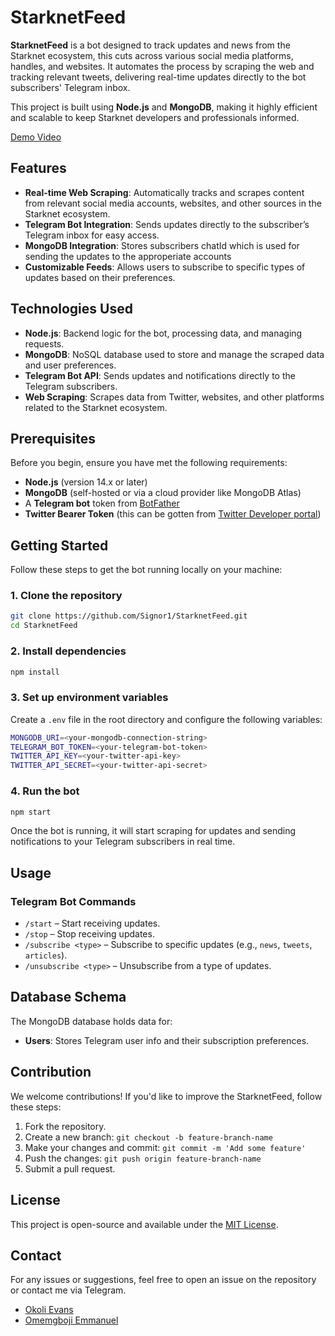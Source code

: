 # StarknetFeed

**StarknetFeed** is a bot designed to track updates and news from the Starknet ecosystem, this cuts across various social media platforms, handles, and websites. It automates the process by scraping the web and tracking relevant tweets, delivering real-time updates directly to the bot subscribers' Telegram inbox.

This project is built using **Node.js** and **MongoDB**, making it highly efficient and scalable to keep Starknet developers and professionals informed.

[Demo Video](https://drive.google.com/file/d/1FOmAj_8_kQMNliKlhWW2wu3c-4s2QzFD/view?usp=sharing)

## Features

- **Real-time Web Scraping**: Automatically tracks and scrapes content from relevant social media accounts, websites, and other sources in the Starknet ecosystem.
- **Telegram Bot Integration**: Sends updates directly to the subscriber’s Telegram inbox for easy access.
- **MongoDB Integration**: Stores subscribers chatId which is used for sending the updates to the approperiate accounts
- **Customizable Feeds**: Allows users to subscribe to specific types of updates based on their preferences.

## Technologies Used

- **Node.js**: Backend logic for the bot, processing data, and managing requests.
- **MongoDB**: NoSQL database used to store and manage the scraped data and user preferences.
- **Telegram Bot API**: Sends updates and notifications directly to the Telegram subscribers.
- **Web Scraping**: Scrapes data from Twitter, websites, and other platforms related to the Starknet ecosystem.

## Prerequisites

Before you begin, ensure you have met the following requirements:

- **Node.js** (version 14.x or later)
- **MongoDB** (self-hosted or via a cloud provider like MongoDB Atlas)
- A **Telegram bot** token from [BotFather](https://t.me/botfather)
- **Twitter Bearer Token** (this can be gotten from [Twitter Developer portal](https://developer.x.com/en))

## Getting Started

Follow these steps to get the bot running locally on your machine:

### 1. Clone the repository

```bash
git clone https://github.com/Signor1/StarknetFeed.git
cd StarknetFeed
```

### 2. Install dependencies

```bash
npm install
```

### 3. Set up environment variables

Create a `.env` file in the root directory and configure the following variables:

```bash
MONGODB_URI=<your-mongodb-connection-string>
TELEGRAM_BOT_TOKEN=<your-telegram-bot-token>
TWITTER_API_KEY=<your-twitter-api-key>
TWITTER_API_SECRET=<your-twitter-api-secret>
```

### 4. Run the bot

```bash
npm start
```

Once the bot is running, it will start scraping for updates and sending notifications to your Telegram subscribers in real time.

## Usage

### Telegram Bot Commands

- `/start` – Start receiving updates.
- `/stop` – Stop receiving updates.
- `/subscribe <type>` – Subscribe to specific updates (e.g., `news`, `tweets`, `articles`).
- `/unsubscribe <type>` – Unsubscribe from a type of updates.

## Database Schema

The MongoDB database holds data for:

- **Users**: Stores Telegram user info and their subscription preferences.

## Contribution

We welcome contributions! If you'd like to improve the StarknetFeed, follow these steps:

1. Fork the repository.
2. Create a new branch: `git checkout -b feature-branch-name`
3. Make your changes and commit: `git commit -m 'Add some feature'`
4. Push the changes: `git push origin feature-branch-name`
5. Submit a pull request.

## License

This project is open-source and available under the [MIT License](LICENSE).

## Contact

For any issues or suggestions, feel free to open an issue on the repository or contact me via Telegram.

- [Okoli Evans](https://t.me/Evansdegreat007)
- [Omemgboji Emmanuel](https://t.me/SignorDev)
